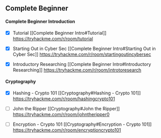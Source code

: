 ## Complete Beginner

#### Complete Beginner Introduction

- [x] Tutorial  [[Complete Beginner Intro#Tutorial]]
	https://tryhackme.com/r/room/tutorial
  
- [x] Starting Out in Cyber Sec [[Complete Beginner Intro#Starting Out in Cyber Sec]]
  https://tryhackme.com/r/room/startingoutincybersec
  
- [x] Introductory Researching [[Complete Beginner Intro#Introductory Researching]]
  https://tryhackme.com/r/room/introtoresearch


#### Cryptography

- [x] Hashing - Crypto 101 [[Cryptography#Hashing - Crypto 101]]
  https://tryhackme.com/r/room/hashingcrypto101

- [ ] John the Ripper [[Cryptography#John the Ripper]]
  https://tryhackme.com/r/room/johntheripper0
  
- [ ] Encryption - Crypto 101 [[Cryptography#Encryption - Crypto 101]]
  https://tryhackme.com/r/room/encryptioncrypto101
  
